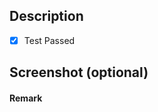 ## Description

<!-- อธิบายใน pr นี้ ทำอะไรไปบ้าง อย่างละเอียด -->
<!-- ถ้า test ไม่ผ่าน หรือยังไม่สามารถแก้ไขปัญหา (Bug) ได้ ให้เอา check box ออกด้วย พร้อมอธิบายว่าทำไมถึงไม่ผ่าน -->

- [x] Test Passed

## Screenshot (optional)

<!-- รูปภาพ หรือวิดีโอ ว่า code ชุดนี้สามารถทำงานได้ หรือสามารถแก้ปัญหาได้ (Bug) -->

#### Remark

 <!-- ถ้ามีอะไรเพิ่มเติม หรืออยากให้คน review รู้ ใส่มาโลด -->
